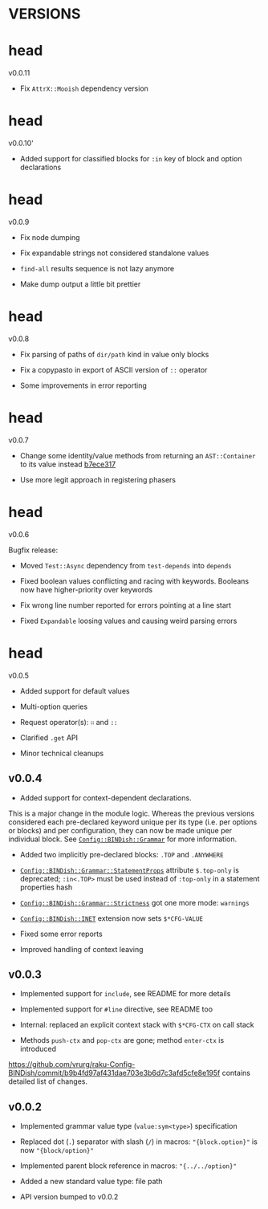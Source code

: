 VERSIONS
========

head
====

v0.0.11

  * Fix `AttrX::Mooish` dependency version

head
====

v0.0.10'

  * Added support for classified blocks for `:in` key of block and option declarations

head
====

v0.0.9

  * Fix node dumping

  * Fix expandable strings not considered standalone values

  * `find-all` results sequence is not lazy anymore

  * Make dump output a little bit prettier

head
====

v0.0.8

  * Fix parsing of paths of `dir/path` kind in value only blocks

  * Fix a copypasto in export of ASCII version of `::` operator

  * Some improvements in error reporting

head
====

v0.0.7

  * Change some identity/value methods from returning an `AST::Container` to its value instead [b7ece317](https://github.com/vrurg/raku-Config-BINDish/commit/b7ece3173f156e94c8d42d3a12edc44cd33b8b26)

  * Use more legit approach in registering phasers

head
====

v0.0.6

Bugfix release:

  * Moved `Test::Async` dependency from `test-depends` into `depends`

  * Fixed boolean values conflicting and racing with keywords. Booleans now have higher-priority over keywords

  * Fix wrong line number reported for errors pointing at a line start

  * Fixed `Expandable` loosing values and causing weird parsing errors

head
====

v0.0.5

  * Added support for default values

  * Multi-option queries

  * Request operator(s): `∷` and `::`

  * Clarified `.get` API

  * Minor technical cleanups

v0.0.4
------

  * Added support for context-dependent declarations.

This is a major change in the module logic. Whereas the previous versions considered each pre-declared keyword unique per its type (i.e. per options or blocks) and per configuration, they can now be made unique per individual block. See [`Config::BINDish::Grammar`](docs/md/Config/BINDish/Grammar.md) for more information.

  * Added two implicitly pre-declared blocks: `.TOP` and `.ANYWHERE`

  * [`Config::BINDish::Grammar::StatementProps`](docs/md/Config/BINDish/Grammar/StatementProps.md) attribute `$.top-only` is deprecated; `:in<.TOP>` must be used instead of `:top-only` in a statement properties hash

  * [`Config::BINDish::Grammar::Strictness`](docs/md/Config/BINDish/Grammar/Strictness.md) got one more mode: `warnings`

  * [`Config::BINDish::INET`](docs/md/Config/BINDish/INET.md) extension now sets `$*CFG-VALUE`

  * Fixed some error reports

  * Improved handling of context leaving

v0.0.3
------

  * Implemented support for `include`, see README for more details

  * Implemented support for `#line` directive, see README too

  * Internal: replaced an explicit context stack with `$*CFG-CTX` on call stack

  * Methods `push-ctx` and `pop-ctx` are gone; method `enter-ctx` is introduced

https://github.com/vrurg/raku-Config-BINDish/commit/b9b4fd97af431dae703e3b6d7c3afd5cfe8e195f contains detailed list of changes.

v0.0.2
------

  * Implemented grammar value type (`value:sym<type>`) specification

  * Replaced dot (`.`) separator with slash (`/`) in macros: `"{block.option}"` is now `"{block/option}"`

  * Implemented parent block reference in macros: `"{../../option}"`

  * Added a new standard value type: file path

  * API version bumped to v0.0.2

